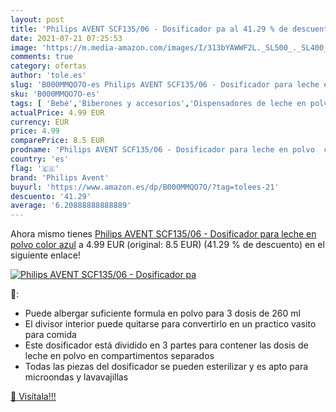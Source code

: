 ```yaml
---
layout: post
title: 'Philips AVENT SCF135/06 - Dosificador pa al 41.29 % de descuento'
date: 2021-07-21 07:25:53
image: 'https://m.media-amazon.com/images/I/313bYAWWF2L._SL500_._SL400_.jpg'
comments: true
category: ofertas
author: 'tole.es'
slug: 'B000MMQO7O-es Philips AVENT SCF135/06 - Dosificador para leche en polvo...'
sku: 'B000MMQO7O-es'
tags: [ 'Bebé','Biberones y accesorios','Dispensadores de leche en polvo','Lactancia y alimentación','avent','philips avent', ]
actualPrice: 4.99 EUR
currency: EUR
price: 4.99
comparePrice: 8.5 EUR
prodname: 'Philips AVENT SCF135/06 - Dosificador para leche en polvo  color azul'
country: 'es'
flag: '🇪🇸'
brand: 'Philips Avent'
buyurl: 'https://www.amazon.es/dp/B000MMQO7O/?tag=tolees-21'
descuento: '41.29'
average: '6.20888888888889'
---
```


Ahora mismo tienes [Philips AVENT SCF135/06 - Dosificador para leche en polvo  color azul](https://www.amazon.es/dp/B000MMQO7O/?tag=tolees-21) a 4.99 EUR (original: 8.5 EUR) (41.29 %  de descuento) en el siguiente enlace!

[![Philips AVENT SCF135/06 - Dosificador pa](https://m.media-amazon.com/images/I/313bYAWWF2L._SL500_._SL400_.jpg)](https://www.amazon.es/dp/B000MMQO7O/?tag=tolees-21)

🔎:

- Puede albergar suficiente formula en polvo para 3 dosis de 260 ml
- El divisor interior puede quitarse para convertirlo en un practico vasito para comida
- Este dosificador está dividido en 3 partes para contener las dosis de leche en polvo en compartimentos separados
- Todas las piezas del dosificador se pueden esterilizar y es apto para microondas y lavavajillas

[🛒 Visítala!!!](https://www.amazon.es/dp/B000MMQO7O/?tag=tolees-21)
